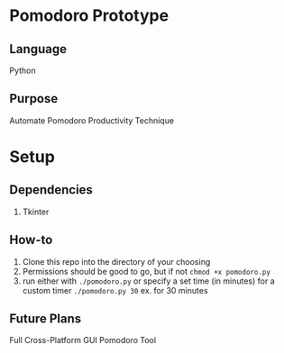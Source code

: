 # Pomodoro Prototype

## Language
Python

## Purpose
Automate Pomodoro Productivity Technique

# Setup
## Dependencies
1. Tkinter

## How-to
1. Clone this repo into the directory of your choosing
2. Permissions should be good to go, but if not `chmod +x pomodoro.py`
3. run either with `./pomodoro.py` or specify a set time (in minutes) for a custom timer `./pomodoro.py 30` ex. for 30 minutes

## Future Plans
Full Cross-Platform GUI Pomodoro Tool
